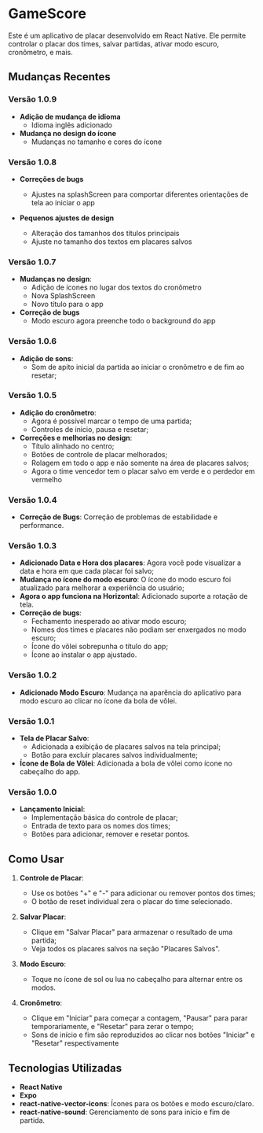 # GameScore

Este é um aplicativo de placar desenvolvido em React Native. Ele permite controlar o placar dos times, salvar partidas, ativar modo escuro, cronômetro, e mais.

## Mudanças Recentes

### Versão 1.0.9
- **Adição de mudança de idioma**
    - Idioma inglês adicionado
- **Mudança no design do ícone**
    - Mudanças no tamanho e cores do ícone   

### Versão 1.0.8
- **Correções de bugs**
    - Ajustes na splashScreen para comportar diferentes orientações de tela ao iniciar o app

- **Pequenos ajustes de design**
    - Alteração dos tamanhos dos títulos principais
    - Ajuste no tamanho dos textos em placares salvos

### Versão 1.0.7
- **Mudanças no design**:
    - Adição de icones no lugar dos textos do cronômetro
    - Nova SplashScreen
    - Novo título para o app
- **Correção de bugs**
    - Modo escuro agora preenche todo o background do app

### Versão 1.0.6
- **Adição de sons**:
    - Som de apito inicial da partida ao iniciar o cronômetro e de fim ao resetar;


### Versão 1.0.5
- **Adição do cronômetro**: 
    - Agora é possível marcar o tempo de uma partida;
    - Controles de inicio, pausa e resetar;
- **Correções e melhorias no design**: 
    - Título alinhado no centro;
    - Botões de controle de placar melhorados;
    - Rolagem em todo o app e não somente na área de placares salvos;
    - Agora o time vencedor tem o placar salvo em verde e o perdedor em vermelho

### Versão 1.0.4
-  **Correção de Bugs**: Correção de problemas de estabilidade e performance.

### Versão 1.0.3
- **Adicionado Data e Hora dos placares**: Agora você pode visualizar a data e hora em que cada placar foi salvo;
- **Mudança no ícone do modo escuro**: O ícone do modo escuro foi atualizado para melhorar a experiência do usuário;
- **Agora o app funciona na Horizontal**: Adicionado suporte a rotação de tela.
- **Correção de bugs**:
    - Fechamento inesperado ao ativar modo escuro;
    - Nomes dos times e placares não podiam ser enxergados no modo escuro;
    - Ícone do vôlei sobrepunha o título do app;
    - Ícone ao instalar o app ajustado.



### Versão 1.0.2
- **Adicionado Modo Escuro**: Mudança na aparência do aplicativo para modo escuro ao clicar no ícone da bola de vôlei.


### Versão 1.0.1
- **Tela de Placar Salvo**: 
    - Adicionada a exibição de placares salvos na tela principal;
    - Botão para excluir placares salvos individualmente;
- **Ícone de Bola de Vôlei**: Adicionada a bola de vôlei como ícone no cabeçalho do app.

### Versão 1.0.0
- **Lançamento Inicial**:
    - Implementação básica do controle de placar;
    - Entrada de texto para os nomes dos times;
    - Botões para adicionar, remover e resetar pontos.

## Como Usar

1. **Controle de Placar**: 
    - Use os botões "+" e "-" para adicionar ou remover pontos dos times;
    - O botão de reset individual zera o placar do time selecionado.

2. **Salvar Placar**:
    - Clique em "Salvar Placar" para armazenar o resultado de uma partida;
    - Veja todos os placares salvos na seção "Placares Salvos".

3. **Modo Escuro**:
    - Toque no ícone de sol ou lua no cabeçalho para alternar entre os modos.

4. **Cronômetro**:
    - Clique em "Iniciar" para começar a contagem, "Pausar" para parar temporariamente, e "Resetar" para zerar o tempo;
    - Sons de início e fim são reproduzidos ao clicar nos botões "Iniciar" e "Resetar" respectivamente

## Tecnologias Utilizadas

- **React Native**
- **Expo**
- **react-native-vector-icons**: Ícones para os botões e modo escuro/claro.
- **react-native-sound**: Gerenciamento de sons para início e fim de partida.

